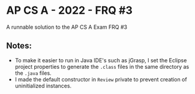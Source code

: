 # AP CS A - 2022 - FRQ #3
A runnable solution to the AP CS A Exam FRQ #3
## Notes:
* To make it easier to run in Java IDE's such as jGrasp, I set the Eclipse project properties to generate the `.class` files in the same directory as the `.java` files.
* I made the default constructor in `Review` private to prevent creation of uninitialized instances.
